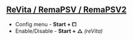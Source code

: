 ## [ReVita ](https://github.com/MERLev/reVita#usage)[/ RemaPSV ](https://wololo.net/talk/viewtopic.php?t=49752)[/ RemaPSV2](https://github.com/MERLev/remaPSV2#installation)
- Config menu - **Start + ⧠**
- Enable/Disable - **Start + △** *(reVita)*
